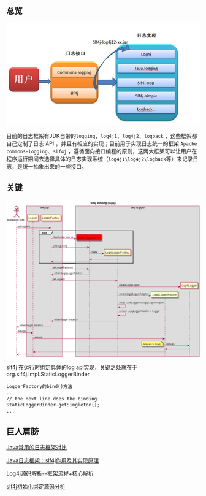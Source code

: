 

## 总览

![](mix/常用日志框架.png)

目前的日志框架有JDK自带的`logging`，`log4j1`、`log4j2`、`logback` ，这些框架都自己定制了日志 API ，并且有相应的实现；目前用于实现日志统一的框架 `Apache commons-logging`、`slf4j` ，遵循面向接口编程的原则，这两大框架可以让用户在程序运行期间去选择具体的日志实现系统（`log4j1\log4j2\logback`等）来记录日志，是统一抽象出来的一些接口。

## 关键

![](mix/slf4j-bind-log4j.png)

slf4j 在运行时绑定具体的log api实现，关键之处就在于 org.slf4j.impl.StaticLoggerBinder 

```
LoggerFactory的bind()方法
...
// the next line does the binding
StaticLoggerBinder.getSingleton();
...
```



## 巨人肩膀

[Java常用的日志框架对比](https://www.jianshu.com/p/bbbdcb30bba8)

[Java日志框架：slf4j作用及其实现原理](https://www.cnblogs.com/xrq730/p/8619156.html)

[Log4j源码解析--框架流程+核心解析](https://blog.csdn.net/u011794238/article/details/50736331)

[slf4j初始化绑定源码分析](https://skyao.github.io/2014/07/21/slfj4-binding/)